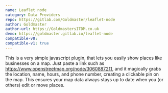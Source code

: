 ```yaml
---
name: Leaflet node
category: Data Providers
repo: https://gitlab.com/Goldmaster/leaflet-node
author: Goldmaster
author-url: https://GoldmastersITDM.co.uk
demo: https://goldmaster.gitlab.io/leaflet-node
compatible-v0: 
compatible-v1: true
---
```

This is a very simple javascript plugin, that lets you easily show places like businesses on a map. Just paste a link such as https://www.openstreetmap.org/node/3060887211, and it magically grabs the location, name, hours, and phone number, creating a clickable pin on the map. This ensures your map data always stays up to date when you (or others) edit or move places.
